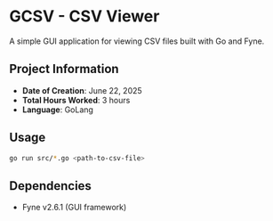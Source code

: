 # GCSV - CSV Viewer

A simple GUI application for viewing CSV files built with Go and Fyne.

## Project Information

- **Date of Creation**: June 22, 2025
- **Total Hours Worked**: 3 hours
- **Language**: GoLang

## Usage

```bash
go run src/*.go <path-to-csv-file>
```

## Dependencies

- Fyne v2.6.1 (GUI framework)